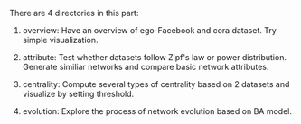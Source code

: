 There are 4 directories in this part:

1. overview: Have an overview of ego-Facebook and cora dataset. Try simple visualization.

2. attribute: Test whether datasets follow Zipf's law or power distribution.
Generate similiar networks and compare basic network attributes.

3. centrality: Compute several types of centrality based on 2 datasets and visualize by setting threshold.

4. evolution: Explore the process of network evolution based on BA model.
